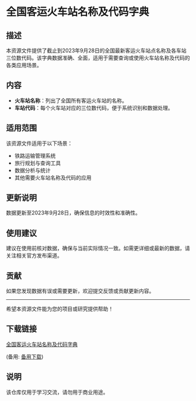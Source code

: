 # 全国客运火车站名称及代码字典

## 描述
本资源文件提供了截止到2023年9月28日的全国最新客运火车站点名称及各车站三位数代码。该字典数据准确、全面，适用于需要查询或使用火车站名称及代码的各类应用场景。

## 内容
- **火车站名称**：列出了全国所有客运火车站的名称。
- **车站代码**：每个火车站对应的三位数代码，便于系统识别和数据处理。

## 适用范围
该资源文件适用于以下场景：
- 铁路运输管理系统
- 旅行规划与查询工具
- 数据分析与统计
- 其他需要火车站名称及代码的应用

## 更新说明
数据更新至2023年9月28日，确保信息的时效性和准确性。

## 使用建议
建议在使用前核对数据，确保与当前实际情况一致。如需更详细或最新的数据，请关注相关官方发布渠道。

## 贡献
如果您发现数据有误或需要更新，欢迎提交反馈或贡献更新内容。

---

希望本资源文件能为您的项目或研究提供帮助！

## 下载链接
[全国客运火车站名称及代码字典](https://pan.quark.cn/s/2746a091f5e1) 

(备用: [备用下载](https://pan.baidu.com/s/1tkF2ZJ4VZOHGFyqL5V6s-w?pwd=1234))

## 说明

该仓库仅用于学习交流，请勿用于商业用途。
